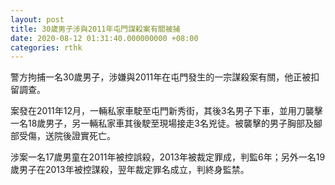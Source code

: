 ```yaml
---
layout: post
title: 30歲男子涉與2011年屯門謀殺案有關被捕
date: 2020-08-12 01:31:40.000000000 +08:00
categories: rthk
---
```


警方拘捕一名30歲男子，涉嫌與2011年在屯門發生的一宗謀殺案有關，他正被扣留調查。

案發在2011年12月，一輛私家車駛至屯門新秀街，其後3名男子下車，並用刀襲擊一名18歲男子，另一輛私家車其後駛至現場接走3名兇徒。被襲擊的男子胸部及腳部受傷，送院後證實死亡。

涉案一名17歲男童在2011年被控誤殺，2013年被裁定罪成，判監6年；另外一名19歲男子在2013年被控謀殺，翌年裁定罪名成立，判終身監禁。
